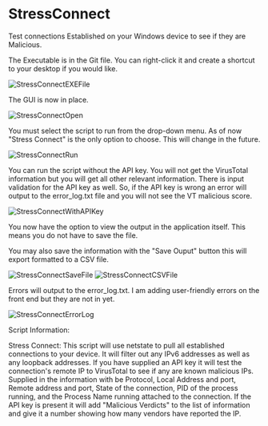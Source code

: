 # StressConnect
Test connections Established on your Windows device to see if they are Malicious.

The Executable is in the Git file. You can right-click it and create a shortcut to your desktop if you would like.

![StressConnectEXEFile](https://github.com/AustinEWood/StressConnect/assets/53714369/70dd89ef-42a4-4502-8427-79ec686e8c66)

The GUI is now in place.

![StressConnectOpen](https://github.com/AustinEWood/StressConnect/assets/53714369/6e136070-a900-403f-aa26-29c6178503bb)


You must select the script to run from the drop-down menu. As of now "Stress Connect" is the only option to choose. This will change in the future. 

![StressConnectRun](https://github.com/AustinEWood/StressConnect/assets/53714369/edd9b374-ed88-4cff-991d-9771c98d8262)

You can run the script without the API key. You will not get the VirusTotal information but you will get all other relevant information. There is input validation for the API key as well. So, if the API key is wrong an error will output to the error_log.txt file and you will not see the VT malicious score.

![StressConnectWithAPIKey](https://github.com/AustinEWood/StressConnect/assets/53714369/bc96ddc6-d552-471c-9ba6-dbd9a09867a9)

You now have the option to view the output in the application itself. This means you do not have to save the file.

You may also save the information with the "Save Ouput" button this will export formatted to a CSV file.

![StressConnectSaveFile](https://github.com/AustinEWood/StressConnect/assets/53714369/53551f2b-e8ff-4ff1-a45f-fbf8aab53ad4)  ![StressConnectCSVFile](https://github.com/AustinEWood/StressConnect/assets/53714369/bbaf90d6-d334-4f47-8924-09901f7b25b0)

Errors will output to the error_log.txt. I am adding user-friendly errors on the front end but they are not in yet.

![StressConnectErrorLog](https://github.com/AustinEWood/StressConnect/assets/53714369/614049d8-01fe-47d4-b0f6-83c9e8d85e0a)







Script Information:


Stress Connect: 
This script will use netstate to pull all established connections to your device. It will filter out any IPv6 addresses as well as any loopback addresses. If you have supplied an API key it will test the connection's remote IP to VirusTotal to see if any are known malicious IPs.  Supplied in the information with be Protocol, Local Address and port, Remote address and port, State of the connection, PID of the process running, and the Process Name running attached to the connection. If the API key is present it will add "Malicious Verdicts" to the list of information and give it a number showing how many vendors have reported the IP. 
